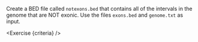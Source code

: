 <script>
// Solution:
//    bedtools complement -i exons.bed -g genome.txt > notexons.bed

import Exercise from "./components/Exercise.svelte";

let criteria = [
{
	name: "File <code>notexons.bed</code> exists",
	checks: [{
		type: "file",
		path: "notexons.bed",
		action: "exists"
	}]
},
{
	name: "File <code>notexons.bed</code> contains non-exonic regions",
	checks: [{
		type: "file",
		path: "notexons.bed",
		action: "contents",
		command: "bedtools complement -i exons.bed -g genome.txt"
	}]
}];
</script>

Create a BED file called `notexons.bed` that contains all of the intervals in the genome that are NOT exonic. Use the files `exons.bed` and `genome.txt` as input.

<Exercise {criteria} />

